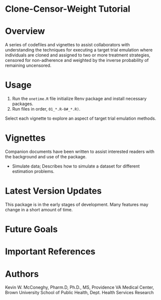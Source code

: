 Clone-Censor-Weight Tutorial
===============

# Overview  

A series of codefiles and vignettes to assist collaborators with understanding the techniques for executing a target trial emulation where individuals are cloned and assigned to two or more treatment strategies, censored for non-adherence and weighted by the inverse probability of remaining uncensored.  

# Usage  

1) Run the `onetime.R` file initialize Renv package and install necessary packages.  
2) Run files in order, `01_*.R-0#_*.R)`.   

Select each vignette to explore an aspect of target trial emulation methods.  

# Vignettes  
Companion documents have been written to assist interested readers with the background and use of the package.  

  - Simulate data; Describes how to simulate a dataset for different estimation problems.
  
# Latest Version Updates  
This package is in the early stages of development. Many features may change in a short amount of time.  

# Future Goals  

# Important References   

# Authors  
Kevin W. McConeghy, Pharm.D, Ph.D., MS, Providence VA Medical Center, Brown University School of Public Health, Dept. Health Services Research  